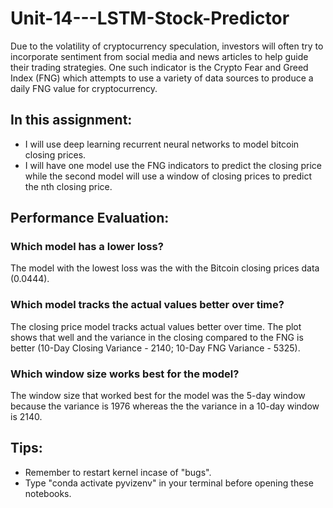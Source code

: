 # Unit-14---LSTM-Stock-Predictor
Due to the volatility of cryptocurrency speculation, investors will often try to incorporate sentiment from social media and news articles to help guide their trading strategies. One such indicator is the Crypto Fear and Greed Index (FNG) which attempts to use a variety of data sources to produce a daily FNG value for cryptocurrency.
## In this assignment:
- I will use deep learning recurrent neural networks to model bitcoin closing prices. 
- I will have one model  use the FNG indicators to predict the closing price while the second model will use a window of closing prices to predict the nth closing price.
## Performance Evaluation:
### Which model has a lower loss?
The model with the lowest loss was the with the Bitcoin closing prices data (0.0444).
### Which model tracks the actual values better over time?
The closing price model tracks actual values better over time.  The plot shows that well and the variance in the closing compared to the FNG is better (10-Day Closing Variance - 2140; 10-Day FNG Variance - 5325).
### Which window size works best for the model?
The window size that worked best for the model was the 5-day window because the variance is 1976 whereas the the variance in a 10-day window is 2140.
## Tips:
- Remember to restart kernel incase of "bugs".
- Type "conda activate pyvizenv" in your terminal before opening these notebooks.
